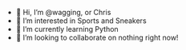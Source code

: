 - 👋 Hi, I’m @wagging, or Chris
- 👀 I’m interested in Sports and Sneakers
- 🌱 I’m currently learning Python
- 💞️ I’m looking to collaborate on nothing right now!

<!---
wagging/wagging is a ✨ special ✨ repository because its `README.md` (this file) appears on your GitHub profile.
You can click the Preview link to take a look at your changes.
--->
